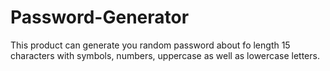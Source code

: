 # Password-Generator
 This product can generate you random password about fo length 15 characters with symbols, numbers, uppercase as well as lowercase letters.

